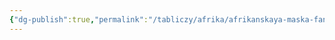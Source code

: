 ```yaml
---
{"dg-publish":true,"permalink":"/tabliczy/afrika/afrikanskaya-maska-fang/","dgPassFrontmatter":true}
---
```



